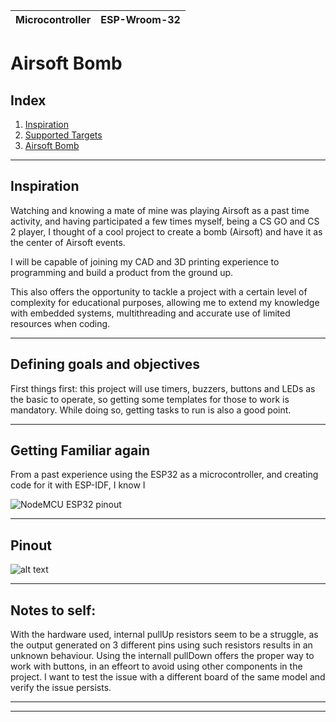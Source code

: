 | Microcontroller | ESP-Wroom-32 |
| --------------- | ------------ |

# Airsoft Bomb

## Index

1. [Inspiration](#inspiration)
2. [Supported Targets](#supported-targets)
3. [Airsoft Bomb](#airsoft-bomb)

---

## Inspiration

Watching and knowing a mate of mine was playing Airsoft as a past time activity, and having participated a few times myself, being a CS GO and CS 2 player, I thought of a cool project to create a bomb (Airsoft) and have it as the center of Airsoft events.

I will be capable of joining my CAD and 3D printing experience to programming and build a product from the ground up.

This also offers the opportunity to tackle a project with a certain level of complexity for educational purposes, allowing me to extend my knowledge with embedded systems, multithreading and accurate use of limited resources when coding.

---

## Defining goals and objectives

First things first: this project will use timers, buzzers, buttons and LEDs as the basic to operate, so getting some templates for those to work is mandatory. While doing so, getting tasks to run is also a good point.

---

## Getting Familiar again

From a past experience using the ESP32 as a microcontroller, and creating code for it with ESP-IDF, I know I

![NodeMCU ESP32 pinout](https://www.twinschip.com/image/catalog/Products%20Twins%20Chip%20Store%202020/ESP32%20ESP-WROOM-32%20Development%20Board%20/ESP32%20ESP-WROOM-32%20Development%20Board%20%20-%20Twins%20Chip%20D.jpg)

---

## Pinout

![alt text](image.png)

---

## Notes to self:

With the hardware used, internal pullUp resistors seem to be a struggle, as the output generated on 3 different pins using such resistors results in an unknown behaviour. Using the internall pullDown offers the proper way to work with buttons, in an effeort to avoid using other components in the project. I want to test the issue with a different board of the same model and verify the issue persists.

---

---
